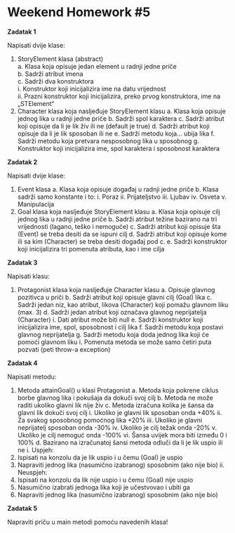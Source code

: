 <h1>Weekend Homework #5</h1>

<b>Zadatak 1</b>

Napisati dvije klase:
1. StoryElement klasa (abstract)    
a. Klasa koja opisuje jedan element u radnji jedne priče    
b. Sadrži atribut imena     
c. Sadrži dva konstruktora  
i. Konstruktor koji inicijalizira ime na datu vrijednost    
ii. Prazni konstruktor koji inicijalizira, preko prvog konstruktora, ime na „STElement“
2. Character klasa koja nasljeđuje StoryElement klasu
a. Klasa koja opisuje jednog lika u radnji jedne priče
b. Sadrži spol karaktera
c. Sadrži atribut koji opisuje da li je lik živ ili ne (default je true)
d. Sadrži atribut koji opisuje da li je lik sposoban ili ne
e. Sadrži metodu koja... ubija lika
f. Sadrži metodu koja pretvara nesposobnog lika u sposobnog
g. Konstruktor koji inicijalizira ime, spol karaktera i sposobnost karaktera

<b>Zadatak 2</b>

Napisati dvije klase:
1. Event klasa
a. Klasa koja opisuje događaj u radnji jedne priče
b. Klasa sadrži samo konstante i to:
i. Poraz
ii. Prijateljstvo
iii. Ljubav
iv. Osveta
v. Manipulacija
2. Goal klasa koja nasljeđuje StoryElement klasu
a. Klasa koja opisuje cilj jednog lika u radnji jedne priče
b. Sadrži atribut težine bazirano na tri vrijednosti (lagano, teško i nemoguće)
c. Sadrži atribut koji opisuje šta (Event) se treba desiti da se ispuni cilj
d. Sadrži atribut koji opisuje kome ili sa kim (Character) se treba desiti događaj pod c.
e. Sadrži konstruktor koji inicijalizira tri pomenuta atributa, kao i ime cilja

<b>Zadatak 3</b>

Napisati klasu:
1. Protagonist klasa koja nasljeđuje Character klasu
a. Opisuje glavnog pozitivca u priči
b. Sadrži atribut koji opisuje glavni cilj (Goal) lika
c. Sadrži jedan niz, kao atribut, likova (Character) koji pomažu glavnom liku (max. 3)
d. Sadrži jedan atribut koji označava glavnog neprijatelja (Character)
i. Dati atribut može biti null
e. Sadrži konstruktor koji inicijalizira ime, spol, sposobnost i cilj lika
f. Sadrži metodu koja postavi glavnog neprijatelja
g. Sadrži metodu koja doda jednog lika koji će pomoći glavnom liku
i. Pomenuta metoda se može samo četiri puta pozvati (peti throw-a exception)

<b>Zadatak 4</b>

Napisati metodu:
1. Metoda attainGoal() u klasi Protagonist
a. Metoda koja pokrene ciklus borbe glavnog lika i pokušaja da dokuči svoj cilj
b. Metoda ne može raditi ukoliko glavni lik nije živ
c. Metoda izračuna kolika je šansa da glavni lik dokuči svoj cilj
i. Ukoliko je glavni lik sposoban onda +40%
ii. Za svakog sposobnog pomoćnog lika +20%
iii. Ukoliko je glavni neprijatelj sposoban onda -30%
iv. Ukoliko je cilj težak onda -20%
v. Ukoliko je cilj nemoguć onda -100%
vi. Šansa uvijek mora biti između 0 i 100%
d. Bazirano na izračunatoj šansi metoda odluči da li je lik uspio ili ne
i. Uspjeh:
1. Ispisati na konzolu da je lik uspio i u čemu (Goal) je uspio
2. Napraviti jednog lika (nasumično izabranog) sposobnim (ako nije bio)
ii. Neuspjeh:
1. Ispisati na konzolu da lik nije uspio i u čemu (Goal) nije uspio
2. Nasumično izabrati jednoga lika koji je učestvovao i ubiti ga
3. Napraviti jednog lika (nasumično izabranog) sposobnim (ako nije bio)

<b>Zadatak 5</b>

Napraviti priču u main metodi pomoću navedenih klasa!